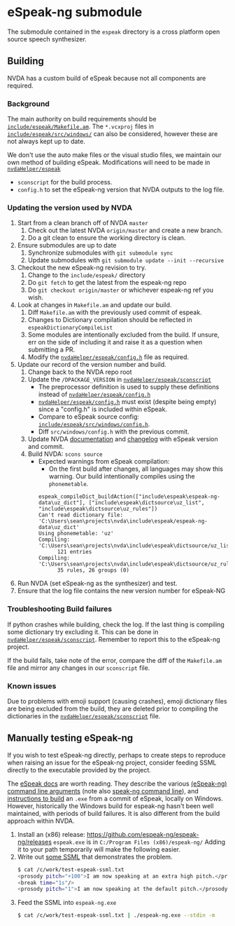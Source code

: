 # eSpeak-ng submodule

The submodule contained in the `espeak` directory is a cross platform open source speech synthesizer.

## Building
NVDA has a custom build of eSpeak because not all components are required.

### Background
The main authority on build requirements should be [`include/espeak/Makefile.am`](./espeak/Makefile.am).
The `*.vcxproj` files in [`include/espeak/src/windows/`](./espeak/src/windows/) can also be considered,
however these are not always kept up to date.

We don't use the auto make files or the visual studio files, we maintain our own method of building eSpeak.
Modifications will need to be made in [`nvdaHelper/espeak`](../nvdaHelper/espeak)
* `sconscript` for the build process.
* `config.h` to set the eSpeak-ng version that NVDA outputs to the log file.

### Updating the version used by NVDA

1. Start from a clean branch off of NVDA `master`
   1. Check out the latest NVDA `origin/master` and create a new branch.
   1. Do a git clean to ensure the working directory is clean.
1. Ensure submodules are up to date
   1. Synchronize submodules with `git submodule sync`
   1. Update submodules with `git submodule update --init --recursive`
1. Checkout the new eSpeak-ng revision to try.
   1. Change to the `include/espeak/` directory
   1. Do `git fetch` to get the latest from the espeak-ng repo
   1. Do `git checkout origin/master` or whichever espeak-ng ref you wish.
1. Look at changes in `Makefile.am` and update our build.
   1. Diff `Makefile.am` with the previously used commit of espeak.
   1. Changes to Dictionary compilation should be reflected in `espeakDictionaryCompileList`
   1. Some modules are intentionally excluded from the build.
      If unsure, err on the side of including it and raise it as a question when submitting a PR.
   1. Modify the [`nvdaHelper/espeak/config.h`](../nvdaHelper/espeak/config.h) file as required.
1. Update our record of the version number and build.
   1. Change back to the NVDA repo root
   1. Update the `/DPACKAGE_VERSION` in [`nvdaHelper/espeak/sconscript`](../nvdaHelper/espeak/sconscript)
      - The preprocessor definition is used to supply these definitions instead of [`nvdaHelper/espeak/config.h`](../nvdaHelper/espeak/config.h)
      - [`nvdaHelper/espeak/config.h`](../nvdaHelper/espeak/config.h) must exist (despite being empty) since a "config.h" is included within eSpeak.
      - Compare to eSpeak source config: [`include/espeak/src/windows/config.h`](./espeak/src/windows/config.h).
      - Diff `src/windows/config.h` with the previous commit.
   1. Update NVDA [documentation](../projectDocs/dev/createDevEnvironment.md#git-submodules) and [changelog](../user_docs/en/changes.t2t) with eSpeak version and commit.
   1. Build NVDA: `scons source`
      - Expected warnings from eSpeak compilation:
         - On the first build after changes, all languages may show this warning.
         Our build intentionally compiles using the `phonemetable`.
         ```log
         espeak_compileDict_buildAction(["include\espeak\espeak-ng-data\uz_dict"], ["include\espeak\dictsource\uz_list", "include\espeak\dictsource\uz_rules"])
         Can't read dictionary file: 'C:\Users\sean\projects\nvda\include\espeak/espeak-ng-data\uz_dict'
         Using phonemetable: 'uz'
         Compiling: 'C:\Users\sean\projects\nvda\include\espeak\dictsource/uz_list'
               121 entries
         Compiling: 'C:\Users\sean\projects\nvda\include\espeak\dictsource/uz_rules'
               35 rules, 26 groups (0)
         ```
1. Run NVDA (set eSpeak-ng as the synthesizer) and test.
1. Ensure that the log file contains the new version number for eSpeak-NG

### Troubleshooting Build failures

If python crashes while building, check the log.
If the last thing is compiling some dictionary try excluding it.
This can be done in [`nvdaHelper/espeak/sconscript`](../nvdaHelper/espeak/sconscript).
Remember to report this to the eSpeak-ng project.

If the build fails, take note of the error, compare the diff of the `Makefile.am` file and mirror 
any changes in our `sconscript` file.

### Known issues
Due to problems with emoji support (causing crashes), emoji dictionary files are being excluded
from the build, they are deleted prior to compiling the dictionaries in the
[`nvdaHelper/espeak/sconscript`](../nvdaHelper/espeak/sconscript) file.

## Manually testing eSpeak-ng
If you wish to test eSpeak-ng directly, perhaps to create steps to reproduce when raising an issue for the eSpeak-ng project, consider feeding SSML directly to the executable provided by the project.

The [eSpeak docs](https://github.com/espeak-ng/espeak-ng/blob/master/docs/index.md) are worth reading.
They describe the various [(eSpeak-ng) command line arguments](https://github.com/espeak-ng/espeak-ng/blob/master/src/espeak-ng.1.ronn) (note also [speak-ng command line](https://github.com/espeak-ng/espeak-ng/blob/master/src/speak-ng.1.ronn)), and [instructions to build](https://github.com/espeak-ng/espeak-ng/blob/master/docs/building.md#windows) an `.exe` from a commit of eSpeak, locally on Windows.
However, historically the Windows build for espeak-ng hasn't been well maintained, with periods of build failures.
It is also different from the build approach within NVDA.


1. Install an (x86) release: https://github.com/espeak-ng/espeak-ng/releases
   `espeak.exe` is in `C:/Program Files (x86)/espeak-ng/`
   Adding it to your path temporarily will make the following easier.
1. Write out [some SSML](https://github.com/espeak-ng/espeak-ng/blob/master/docs/markup.md) that demonstrates the problem.
   ```sh
   $ cat /c/work/test-espeak-ssml.txt
   <prosody pitch="+100">I am now speaking at an extra high pitch.</prosody>
   <break time="1s"/>
   <prosody pitch="1">I am now speaking at the default pitch.</prosody>
   ```
1. Feed the SSML into `espeak-ng.exe`
   ```sh
   $ cat /c/work/test-espeak-ssml.txt | ./espeak-ng.exe --stdin -m
   ```

